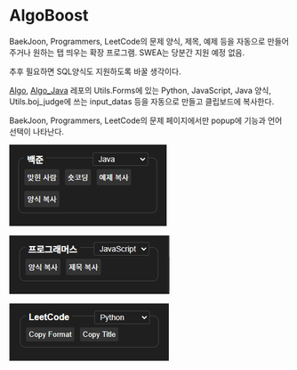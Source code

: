 # AlgoBoost

BaekJoon, Programmers, LeetCode의 문제 양식, 제목, 예제 등을 자동으로 만들어주거나 원하는 탭 띄우는 확장 프로그램. SWEA는 당분간 지원 예정 없음.

추후 필요하면 SQL양식도 지원하도록 바꿀 생각이다.

[Algo](https://github.com/ohzeno/Algo), [Algo_Java](https://github.com/ohzeno/Algo_Java) 레포의 Utils.Forms에 있는 Python, JavaScript, Java 양식, Utils.boj_judge에 쓰는 input_datas 등을 자동으로 만들고 클립보드에 복사한다.

BaekJoon, Programmers, LeetCode의 문제 페이지에서만 popup에 기능과 언어 선택이 나타난다.

![](resources/백준.png)

![](resources/프로그래머스.png)

![](resources/릿코드.png)
